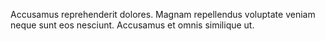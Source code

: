 Accusamus reprehenderit dolores.
Magnam repellendus voluptate veniam neque sunt eos nesciunt.
Accusamus et omnis similique ut.